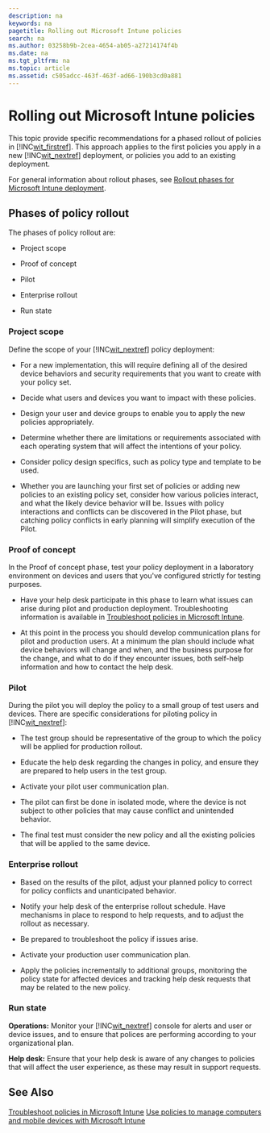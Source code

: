 ```yaml
---
description: na
keywords: na
pagetitle: Rolling out Microsoft Intune policies
search: na
ms.author: 03258b9b-2cea-4654-ab05-a27214174f4b
ms.date: na
ms.tgt_pltfrm: na
ms.topic: article
ms.assetid: c505adcc-463f-463f-ad66-190b3cd0a881
---
```

# Rolling out Microsoft Intune policies
This topic provide specific recommendations for a phased rollout of policies in [!INC[wit_firstref](../Token/wit_firstref_md.md)]. This approach applies to the first policies you apply in a new [!INC[wit_nextref](../Token/wit_nextref_md.md)] deployment, or policies you add to an existing deployment.

For general information about rollout phases, see [Rollout phases for Microsoft Intune deployment](../Topic/Rollout_phases_for_Microsoft_Intune_deployment.md).

## Phases of policy rollout
The phases of policy rollout are:

- Project scope

- Proof of concept

- Pilot

- Enterprise rollout

- Run state

### Project scope
Define the scope of your [!INC[wit_nextref](../Token/wit_nextref_md.md)] policy deployment:

- For a new implementation, this will require defining all of the desired device behaviors and security requirements that you want to create with your policy set.

- Decide what users and devices  you want to impact with these policies.

- Design your user and device groups to enable you to apply the new policies appropriately.

- Determine whether  there are limitations or requirements associated with each operating system that will affect the intentions of your policy.

- Consider policy design specifics, such as policy type and template to be used.

- Whether you are launching your first set of policies or adding new policies to an existing policy set, consider how various policies interact, and what the likely device behavior will be. Issues with policy interactions and conflicts can be discovered in the Pilot phase, but catching policy conflicts in early planning will simplify execution of the Pilot.

### Proof of concept
In the Proof of concept phase, test your policy deployment in a laboratory environment on devices and users that you've configured strictly for testing purposes.

- Have your help desk participate in this phase to learn what issues can arise during pilot and production deployment.  Troubleshooting information is available in [Troubleshoot policies in Microsoft Intune](http://msdn.microsoft.com/en-us/library/d56fa548-8297-4a22-979c-157f6d7834e6).

- At this point in the process you should develop communication plans for pilot and production users. At a minimum the plan should include  what device behaviors will change and when, and the business purpose for the change, and what to do if they encounter issues, both self-help information and how to contact the help desk.

### Pilot
During the pilot you will deploy the policy to a small group of test users and devices. There are specific considerations for piloting policy in [!INC[wit_nextref](../Token/wit_nextref_md.md)]:

- The test  group should be representative of the group to which the policy will be applied for production rollout.

- Educate the help desk  regarding the changes in policy, and ensure they are prepared to help users in the test group.

- Activate your pilot user communication plan.

- The pilot can first be done in isolated mode, where the device is not subject to other policies that may cause conflict and unintended behavior.

- The final test must consider the new policy and all the existing policies that will be applied to the same device.

### Enterprise rollout

- Based on the results of the pilot, adjust your planned policy to correct for policy conflicts and unanticipated behavior.

- Notify your help desk of the enterprise rollout schedule. Have mechanisms in place to respond to help requests, and to adjust the rollout as necessary.

- Be prepared to troubleshoot the policy if issues arise.

- Activate your production user communication plan.

- Apply the policies incrementally to additional groups, monitoring the policy state for affected devices and tracking help desk requests that may be related to the new policy.

### Run state
**Operations:** Monitor your [!INC[wit_nextref](../Token/wit_nextref_md.md)] console for alerts and user or device issues, and to ensure that polices are performing according to your organizational plan.

**Help desk:** Ensure that your help desk is aware of any changes to policies that will affect the user experience, as these may result in support requests.

## See Also
[Troubleshoot policies in Microsoft Intune](http://msdn.microsoft.com/en-us/library/d56fa548-8297-4a22-979c-157f6d7834e6)
[Use policies to manage computers and mobile devices with Microsoft Intune](../Topic/Use_policies_to_manage_computers_and_mobile_devices_with_Microsoft_Intune.md)

